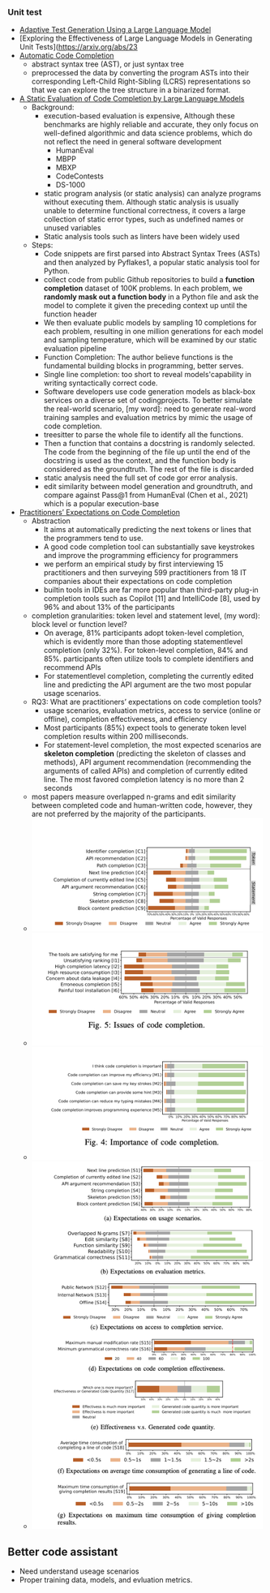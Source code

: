 ### Unit test
- [Adaptive Test Generation Using a Large Language Model](https://arxiv.org/abs/2302.06527)
- [Exploring the Effectiveness of Large Language Models in Generating Unit Tests](https://arxiv.org/abs/23
- [Automatic Code Completion](https://web.stanford.edu/class/archive/cs/cs224n/cs224n.1174/reports/2760954.pdf)
    - abstract syntax tree (AST), or just syntax tree
    - preprocessed the data by converting the program ASTs into their corresponding Left-Child Right-Sibling (LCRS) representations so that we can explore the tree structure in a binarized format.
- [A Static Evaluation of Code Completion by Large Language Models](https://www.researchgate.net/publication/371347016_A_Static_Evaluation_of_Code_Completion_by_Large_Language_Models)
    - Background: 
        -  execution-based evaluation is expensive, Although these benchmarks are highly reliable and accurate, they only focus on well-defined algorithmic and data science problems, which do not reflect the need in general software development
            -  HumanEval
            - MBPP
            - MBXP
            - CodeContests
            - DS-1000
        - static program analysis (or static analysis) can analyze programs without executing them. Although static analysis is usually unable to determine functional correctness, it covers a large collection of static error types, such as undefined names or unused variables 
        -  Static analysis tools such as linters have been widely used
    - Steps:
        -  Code snippets are first parsed into Abstract Syntax Trees (ASTs) and then analyzed by Pyflakes1, a popular static analysis tool for Python.
        -  collect code from public Github repositories to build a **function completion** dataset of 100K problems. In each problem, we **randomly mask out a function body** in a Python file and ask the model to complete it given the preceding context up until the function header
        - We then evaluate public models by sampling 10 completions for each problem, resulting in one million generations for each model and sampling temperature, which will be examined by our static evaluation pipeline
        - Function Completion: The author believe functions is the fundamental building blocks in programming, better serves. 
        - Single line completion: too short to reveal models'capability in writing syntactically correct code.
        - Software developers use code generation models as black-box services on a diverse set of codingprojects. To better simulate the real-world scenario, [my word]: need to generate real-word training samples and evaluation metrics by mimic the usage of code completion. 
        - treesitter to parse the whole file to identify all the functions.
        - Then a function that contains a docstring is randomly selected. The code from the beginning of the file up until the end of the docstring is used as the context, and the function body is considered as the groundtruth. The rest of the file is discarded
        - static analysis need the full set of code gor error analysis. 
        - edit similarity between model generation and groundtruth, and compare against Pass@1 from HumanEval (Chen et al., 2021) which is a popular execution-base
- [Practitioners’ Expectations on Code Completion](https://arxiv.org/pdf/2301.03846.pdf)
    - Abstraction
        - It aims at automatically predicting the next tokens or lines that the programmers tend to use. 
        - A good code completion tool can substantially save keystrokes and improve the programming efficiency for programmers
        - we perform an empirical study by first interviewing 15 practitioners and then surveying 599 practitioners from 18 IT companies about their expectations on code completion
        - builtin tools in IDEs are far more popular than third-party plug-in completion tools such as Copilot [11] and IntelliCode [8], used by 96% and about 13% of the participants
    - completion granularities: token level and statement level, (my word): block level or function level?
        - On average, 81% participants adopt token-level completion, which is evidently more than those adopting statementlevel completion (only 32%). For token-level completion, 84% and 85%. participants often utilize tools to complete identifiers and recommend APIs
        - For statementlevel completion, completing the currently edited line and predicting the API argument are the two most popular usage scenarios.
    - RQ3: What are practitioners’ expectations on code completion tools?
        - usage scenarios, evaluation metrics, access to service (online or offline), completion effectiveness, and efficiency
        - Most participants (85%) expect tools to generate token level completion results within 200 milliseconds.
        - For statement-level completion, the most expected scenarios are **skeleton completion** (predicting the skeleton of classes and methods), API argument recommendation (recommending the arguments of called APIs) and completion of currently edited line. The most favored completion latency is no more than 2 seconds
    - most papers measure overlapped n-grams and edit similarity between completed code and human-written code, however, they are not preferred by the majority of the participants.
    - ![code completion scenarios and satisfication](./images/code_completion_scenarios.png)
    - ![issues](./images/issue%20of%20code%20completion.png)
    - ![importances](./images/code%20completion%20importance.png)
    - ![overall](./images/overall.png)


## Better code assistant
- Need understand useage scenarios
- Proper training data, models, and evluation metrics. 